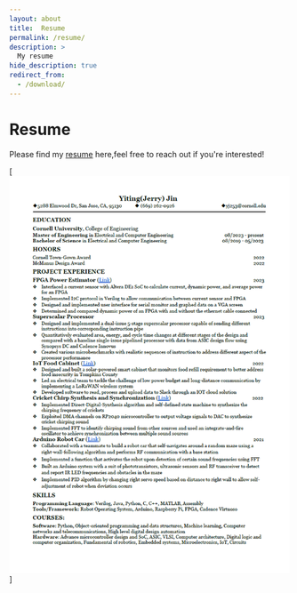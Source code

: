 ```yaml
---
layout: about
title:  Resume
permalink: /resume/
description: >
  My resume
hide_description: true 
redirect_from:
  - /download/
---
```


# Resume
Please find my [resume](assets/img/blog/Resume_lightmatter.pdf) here,feel free to reach out if you're interested!

[![Resume PDF](assets/img/blog/resume_pic.png)]


